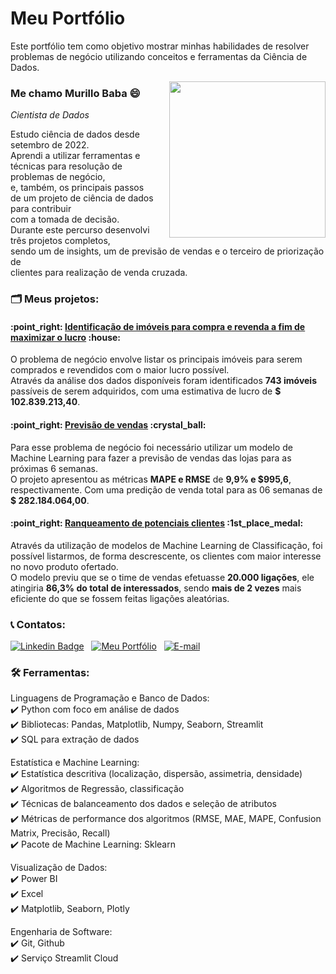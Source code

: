 <h1>Meu Portfólio</h1>

Este portfólio tem como objetivo mostrar minhas habilidades de resolver problemas de negócio utilizando conceitos e ferramentas da Ciência de Dados.

<img style='padding-left: 20px;' width='250px' align='right' src='https://media.tenor.com/80EXmSbQc2MAAAAC/andre-braugher-statistics-is-so-beautiful.gif'>

### Me chamo Murillo Baba 😄
_Cientista de Dados_

Estudo ciência de dados desde setembro de 2022.<br> 
Aprendi a utilizar ferramentas e técnicas para resolução de problemas de negócio,<br>
e, também, os principais passos de um projeto de ciência de dados para contribuir<br>
com a tomada de decisão.<br> 
Durante este percurso desenvolvi três projetos completos,<br>
sendo um de insights, um de previsão de vendas e o terceiro de priorização de<br>
clientes para realização de venda cruzada.

### 🗂 Meus projetos:

<h4>:point_right: <a href='https://github.com/Murillonb/house_rocket' target='_blank'>Identificação de imóveis para compra e revenda a fim de maximizar o lucro</a> :house:</h4>
<p>
O problema de negócio envolve listar os principais imóveis para serem comprados e revendidos com o maior lucro possível.<br>
Através da análise dos dados disponíveis foram identificados <b>743 imóveis</b> passíveis de serem adquiridos, com uma estimativa de lucro de <b>$ 102.839.213,40</b>.
</p>

<h4>:point_right: <a href='https://github.com/Murillonb/DS_em_Producao' target='_blank'>Previsão de vendas</a> :crystal_ball:</h4>
<p>
Para esse problema de negócio foi necessário utilizar um modelo de Machine Learning para fazer a previsão de vendas das lojas para as próximas 6 semanas.<br>
O projeto apresentou as métricas <b>MAPE e RMSE</b> de <b>9,9% e $995,6</b>, respectivamente. Com uma predição de venda total para as 06 semanas de <b>$ 282.184.064,00</b>.
</p>

<h4>:point_right: <a href='https://github.com/Murillonb/PA04-health_insurance_cross_sell' target='_blank'>Ranqueamento de potenciais clientes</a> :1st_place_medal:</h4>
<p>
Através da utilização de modelos de Machine Learning de Classificação, foi possível listarmos, de forma descrescente, os clientes com maior interesse no novo produto ofertado.<br>
O modelo previu que se o time de vendas efetuasse <b>20.000 ligações</b>, ele atingiria <b>86,3% do total de interessados</b>, sendo <b>mais de 2 vezes</b> mais eficiente do que se fossem feitas ligações aleatórias.
</p>

### :telephone_receiver: Contatos:
[![Linkedin Badge](https://img.shields.io/badge/-LinkedIn-blue?logo=Linkedin&logoColor=white&link=https://www.linkedin.com/in/murillonb)](https://www.linkedin.com/in/murillonb) &nbsp;
[![Meu Portfólio](https://img.shields.io/badge/-Meu%20Portf%C3%B3lio-black?color=%23b54b02)](https://murillonb.github.io/portfolio/) &nbsp;
[![E-mail](https://img.shields.io/badge/-Email-%230078D4?logo=microsoftoutlook&color=%230078D4)](mailto:murillo_099@hotmail.com)

### 🛠️ Ferramentas:

Linguagens de Programação e Banco de Dados:<br>
:heavy_check_mark: Python com foco em análise de dados<br>
:heavy_check_mark: Bibliotecas: Pandas, Matplotlib, Numpy, Seaborn, Streamlit<br>
:heavy_check_mark: SQL para extração de dados<br>

Estatística e Machine Learning:<br>
:heavy_check_mark: Estatística descritiva (localização, dispersão, assimetria, densidade)<br>
:heavy_check_mark: Algoritmos de Regressão, classificação<br>
:heavy_check_mark: Técnicas de balanceamento dos dados e seleção de atributos<br>
:heavy_check_mark: Métricas de performance dos algoritmos (RMSE, MAE, MAPE, Confusion Matrix, Precisão, Recall)<br>
:heavy_check_mark: Pacote de Machine Learning: Sklearn
	
Visualização de Dados:<br>
:heavy_check_mark: Power BI<br>
:heavy_check_mark: Excel<br>
:heavy_check_mark: Matplotlib, Seaborn, Plotly
	
Engenharia de Software:<br>
:heavy_check_mark: Git, Github<br>
:heavy_check_mark: Serviço Streamlit Cloud
